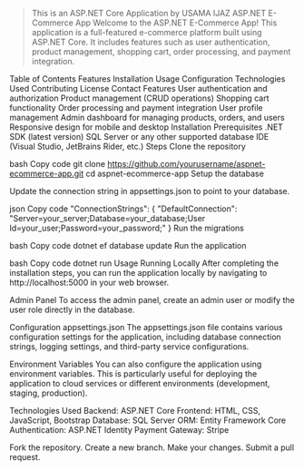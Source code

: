 

> This is an ASP.NET Core Application by USAMA IJAZ
> ASP.NET E-Commerce App
Welcome to the ASP.NET E-Commerce App! This application is a full-featured e-commerce platform built using ASP.NET Core. It includes features such as user authentication, product management, shopping cart, order processing, and payment integration.

Table of Contents
Features
Installation
Usage
Configuration
Technologies Used
Contributing
License
Contact
Features
User authentication and authorization
Product management (CRUD operations)
Shopping cart functionality
Order processing and payment integration
User profile management
Admin dashboard for managing products, orders, and users
Responsive design for mobile and desktop
Installation
Prerequisites
.NET SDK (latest version)
SQL Server or any other supported database
IDE (Visual Studio, JetBrains Rider, etc.)
Steps
Clone the repository

bash
Copy code
git clone https://github.com/yourusername/aspnet-ecommerce-app.git
cd aspnet-ecommerce-app
Setup the database

Update the connection string in appsettings.json to point to your database.

json
Copy code
"ConnectionStrings": {
  "DefaultConnection": "Server=your_server;Database=your_database;User Id=your_user;Password=your_password;"
}
Run the migrations

bash
Copy code
dotnet ef database update
Run the application

bash
Copy code
dotnet run
Usage
Running Locally
After completing the installation steps, you can run the application locally by navigating to http://localhost:5000 in your web browser.

Admin Panel
To access the admin panel, create an admin user or modify the user role directly in the database.

Configuration
appsettings.json
The appsettings.json file contains various configuration settings for the application, including database connection strings, logging settings, and third-party service configurations.

Environment Variables
You can also configure the application using environment variables. This is particularly useful for deploying the application to cloud services or different environments (development, staging, production).

Technologies Used
Backend: ASP.NET Core
Frontend: HTML, CSS, JavaScript, Bootstrap
Database: SQL Server
ORM: Entity Framework Core
Authentication: ASP.NET Identity
Payment Gateway: Stripe 


Fork the repository.
Create a new branch.
Make your changes.
Submit a pull request.




 
